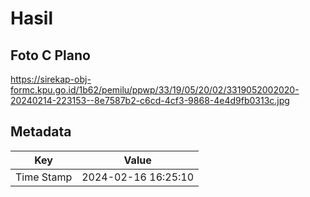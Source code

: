 # Hasil

## Foto C Plano

https://sirekap-obj-formc.kpu.go.id/1b62/pemilu/ppwp/33/19/05/20/02/3319052002020-20240214-223153--8e7587b2-c6cd-4cf3-9868-4e4d9fb0313c.jpg


## Metadata

| Key        | Value               |
| ---------- | ------------------- |
| Time Stamp | 2024-02-16 16:25:10 |



